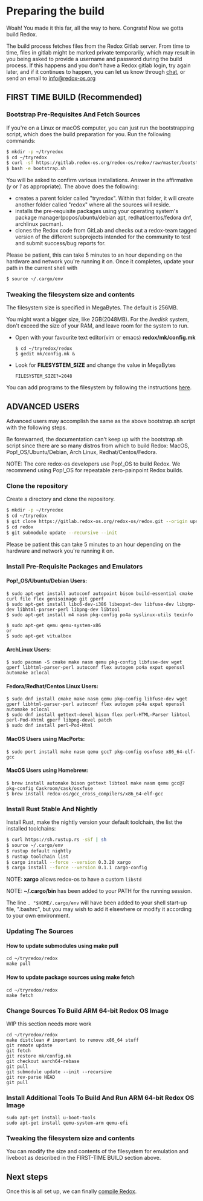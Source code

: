 Preparing the build
===================

Woah! You made it this far, all the way to here. Congrats! Now we gotta build Redox.

The build process fetches files from the Redox Gitlab server. From time to time, files in gitlab might be marked private temporarily, which may result in you being asked to provide a username and password during the build process. If this happens and you don't have a Redox gitlab login, try again later, and if it continues to happen, you can let us know through [chat](./ch06-03-chat.html), or send an email to [info@redox-os.org](mailto:info@redox-os.org)

FIRST TIME BUILD (Recommended)
--------------------

### Bootstrap Pre-Requisites And Fetch Sources

If you're on a Linux or macOS computer, you can just run the bootstrapping script, which does the build preparation for you. Run the following commands:

```sh
$ mkdir -p ~/tryredox
$ cd ~/tryredox
$ curl -sf https://gitlab.redox-os.org/redox-os/redox/raw/master/bootstrap.sh -o bootstrap.sh
$ bash -e bootstrap.sh
```
You will be asked to confirm various installations. Answer in the affirmative (*y* or *1* as appropriate).
The above does the following:
 - creates a parent folder called "tryredox". Within that folder, it will create another folder called "redox" where all the sources will reside.
 - installs the pre-requisite packages using your operating system's package manager(popos/ubuntu/debian apt, redhat/centos/fedora dnf, archlinux pacman).
 - clones the Redox code from GitLab and checks out a redox-team tagged version of the different subprojects intended for the community to test and submit success/bug reports for.

Please be patient, this can take 5 minutes to an hour depending on the hardware and network you're running it on. Once it completes, update your path in the current shell with
```sh
$ source ~/.cargo/env
```

### Tweaking the filesystem size and contents

The filesystem size is specified in MegaBytes.  The default is 256MB.

You might want a bigger size, like 2GB(2048MB). For the *livedisk* system, don't exceed the size of your RAM, and leave room for the system to run.
 - Open with your favourite text editor(vim or emacs) **redox/mk/config.mk**
   ```
   $ cd ~/tryredox/redox
   $ gedit mk/config.mk &
   ```
 - Look for **FILESYSTEM_SIZE** and change the value in MegaBytes
   ```
   FILESYSTEM_SIZE?=2048
   ```

You can add programs to the filesystem by following the instructions [here](./ch05-03-compiling-program.html).

ADVANCED USERS
--------------

Advanced users may accomplish the same as the above bootstrap.sh script with the following steps.

Be forewarned, the documentation can't keep up with the bootstrap.sh script since there are so many distros from which to build Redox: MacOS, Pop!_OS/Ubuntu/Debian, Arch Linux, Redhat/Centos/Fedora.

NOTE:  The core redox-os developers use Pop!_OS to build Redox.  We recommend using Pop!_OS for repeatable zero-painpoint Redox builds.

### Clone the repository

Create a directory and clone the repository.

 ```sh
$ mkdir -p ~/tryredox
$ cd ~/tryredox
$ git clone https://gitlab.redox-os.org/redox-os/redox.git --origin upstream --recursive
$ cd redox
$ git submodule update --recursive --init
 ```
Please be patient this can take 5 minutes to an hour depending on the hardware and network you're running it on.


### Install Pre-Requisite Packages and Emulators

#### Pop!_OS/Ubuntu/Debian Users:

```
$ sudo apt-get install autoconf autopoint bison build-essential cmake curl file flex genisoimage git gperf 
$ sudo apt-get install libc6-dev-i386 libexpat-dev libfuse-dev libgmp-dev libhtml-parser-perl libpng-dev libtool
$ sudo apt-get install m4 nasm pkg-config po4a syslinux-utils texinfo

$ sudo apt-get qemu qemu-system-x86
or
$ sudo apt-get vitualbox
```

#### ArchLinux Users:

```
$ sudo pacman -S cmake make nasm qemu pkg-config libfuse-dev wget gperf libhtml-parser-perl autoconf flex autogen po4a expat openssl automake aclocal
```

#### Fedora/Redhat/Centos Linux Users:

```
$ sudo dnf install cmake make nasm qemu pkg-config libfuse-dev wget gperf libhtml-parser-perl autoconf flex autogen po4a expat openssl automake aclocal
$ sudo dnf install gettext-devel bison flex perl-HTML-Parser libtool perl-Pod-Xhtml gperf libpng-devel patch
$ sudo dnf install perl-Pod-Html
```

#### MacOS Users using MacPorts:

```
$ sudo port install make nasm qemu gcc7 pkg-config osxfuse x86_64-elf-gcc
```

#### MacOS Users using Homebrew:

```
$ brew install automake bison gettext libtool make nasm qemu gcc@7 pkg-config Caskroom/cask/osxfuse
$ brew install redox-os/gcc_cross_compilers/x86_64-elf-gcc
```

### Install Rust Stable And Nightly

Install Rust, make the nightly version your default toolchain, the list the installed toolchains:

```sh
$ curl https://sh.rustup.rs -sSf | sh
$ source ~/.cargo/env
$ rustup default nightly
$ rustup toolchain list
$ cargo install --force --version 0.3.20 xargo
$ cargo install --force --version 0.1.1 cargo-config
```

NOTE: **xargo** allows redox-os to have a custom `libstd`

NOTE: **~/.cargo/bin** has been added to your PATH for the running session.

The line `. "$HOME/.cargo/env` will have been added to your shell start-up file, ".bashrc", but you may wish to add it elsewhere or modify it according to your own environment.

### Updating The Sources

#### How to update submodules using make pull

```
cd ~/tryredox/redox
make pull
```

#### How to update package sources using make fetch

```
cd ~/tryredox/redox
make fetch
```

### Change Sources To Build ARM 64-bit Redox OS Image
WIP this section needs more work
```
cd ~/tryredox/redox
make distclean # important to remove x86_64 stuff
git remote update
git fetch
git restore mk/config.mk
git checkout aarch64-rebase
git pull
git submodule update --init --recursive
git rev-parse HEAD
git pull
```

### Install Additional Tools To Build And Run ARM 64-bit Redox OS Image
```
sudo apt-get install u-boot-tools
sudo apt-get install qemu-system-arm qemu-efi
```

### Tweaking the filesystem size and contents

You can modify the size and contents of the filesystem for emulation and liveboot as described in the FIRST-TIME BUILD section above.

Next steps
----------

Once this is all set up, we can finally [compile Redox](./ch02-05-compiling-redox.html).
